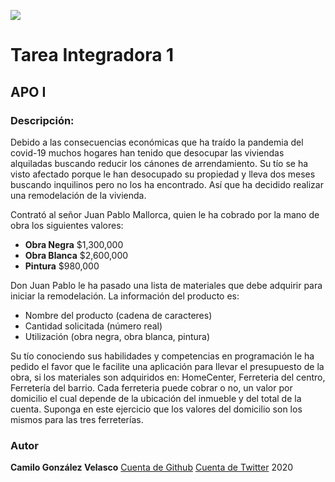 ![](https://i.imgur.com/qzfzS2Q.jpg)
# Tarea Integradora 1
## APO I

### Descripción: 

Debido a las consecuencias económicas que ha traído la pandemia del covid-19 muchos hogares han tenido que desocupar las viviendas alquiladas buscando reducir los cánones de arrendamiento.
Su tío se ha visto afectado porque le han desocupado su propiedad y lleva dos meses buscando inquilinos pero no los ha encontrado. Así que ha decidido realizar una remodelación de la vivienda.

Contrató al señor  Juan Pablo Mallorca, quien le ha cobrado por la mano de obra los siguientes valores:

- **Obra Negra**   $1,300,000
- **Obra Blanca** $2,600,000
- **Pintura** $980,000

Don Juan Pablo le ha pasado una lista de materiales que debe adquirir para iniciar la remodelación.
La información del producto es:

- Nombre del producto (cadena de caracteres)
- Cantidad solicitada (número real)
- Utilización (obra negra, obra blanca, pintura)

Su tío conociendo sus habilidades y competencias en programación le ha pedido el favor que le facilite una aplicación para llevar el presupuesto de la obra, si los materiales son adquiridos en: HomeCenter, Ferreteria del centro, Ferretería del barrio. Cada ferreteria puede cobrar o no, un valor por domicilio el cual depende de la ubicación del inmueble y del total de la cuenta. Suponga en este ejercicio que los valores del domicilio son los mismos para las tres ferreterías.

    

### Autor

**Camilo González Velasco**
[Cuenta de Github](https://github.com/camilogonzalez7424)
[Cuenta de Twitter](https://twitter.com/CamiloGonzlezV3)
2020
